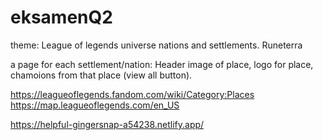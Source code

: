 # eksamenQ2

theme: League of legends universe nations and settlements.
Runeterra

a page for each settlement/nation: Header image of place, logo for place, chamoions from that place (view all button).

https://leagueoflegends.fandom.com/wiki/Category:Places
https://map.leagueoflegends.com/en_US


https://helpful-gingersnap-a54238.netlify.app/
